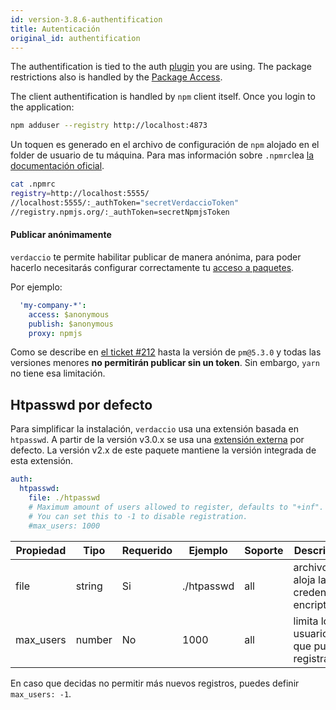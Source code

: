 ```yaml
---
id: version-3.8.6-authentification
title: Autenticación
original_id: authentification
---
```


The authentification is tied to the auth [plugin](plugins.md) you are using. The package restrictions also is handled by the [Package Access](packages.md).

The client authentification is handled by `npm` client itself. Once you login to the application:

```bash
npm adduser --registry http://localhost:4873
```

Un toquen es generado en el archivo de configuración de `npm` alojado en el folder de usuario de tu máquina. Para mas información sobre `.npmrc`lea [la documentación oficial](https://docs.npmjs.com/files/npmrc).

```bash
cat .npmrc
registry=http://localhost:5555/
//localhost:5555/:_authToken="secretVerdaccioToken"
//registry.npmjs.org/:_authToken=secretNpmjsToken
```

#### Publicar anónimamente

`verdaccio` te permite habilitar publicar de manera anónima, para poder hacerlo necesitarás configurar correctamente tu [acceso a paquetes](packages.md).

Por ejemplo:

```yaml
  'my-company-*':
    access: $anonymous
    publish: $anonymous
    proxy: npmjs
```

Como se describe en [el ticket #212](https://github.com/verdaccio/verdaccio/issues/212#issuecomment-308578500) hasta la versión de `pm@5.3.0` y todas las versiones menores **no permitirán publicar sin un token**. Sin embargo, `yarn` no tiene esa limitación.

## Htpasswd por defecto

Para simplificar la instalación, `verdaccio` usa una extensión basada en `htpasswd`. A partir de la versión v3.0.x se usa una [extensión externa](https://github.com/verdaccio/verdaccio-htpasswd) por defecto. La versión v2.x de este paquete mantiene la versión integrada de esta extensión.

```yaml
auth:
  htpasswd:
    file: ./htpasswd
    # Maximum amount of users allowed to register, defaults to "+inf".
    # You can set this to -1 to disable registration.
    #max_users: 1000
```

| Propiedad | Tipo   | Requerido | Ejemplo    | Soporte | Descripción                                    |
| --------- | ------ | --------- | ---------- | ------- | ---------------------------------------------- |
| file      | string | Si        | ./htpasswd | all     | archivo que aloja las credenciales encriptadas |
| max_users | number | No        | 1000       | all     | limita los usuarios que pueden registrarse     |

En caso que decidas no permitir más nuevos registros, puedes definir `max_users: -1`.